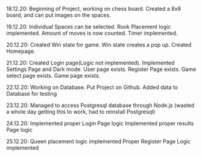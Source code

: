 18.12.20:
Beginning of Project, working on chess board. 
Created a 8x8 board, and can put images on the spaces.

19.12.20:
Individual Spaces can be selected. 
Rook Placement logic implemented. 
Amount of moves is now counted. 
Timer implemented. 

20.12.20:
Created Win state for game. 
Win state creates a pop up. 
Created Homepage. 

21.12.20:
Created Login page(Logic not implemented). 
Implemented Settings Page and Dark mode. 
User page exists. 
Register Page exists. 
Game select page exists. 
Game page exists. 

22.12.20:
Working on Database. 
Put Project on Github. 
Added data to Database for testing

23.12.20:
Managed to access Postgresql database through Node.js
(wasted a whole day getting this to work, had to reinstall Postgresql)

24.12.20:
Implemented proper Login Page logic 
Implemented proper results Page logic

25.12.20:
Queen placement logic implemented
Proper Register Page Logic implemented